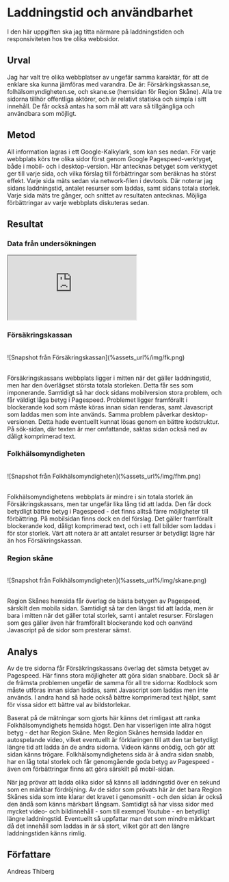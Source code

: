 Laddningstid och användbarhet
=======================

I den här uppgiften ska jag titta närmare på laddningstiden och responsiviteten hos tre olika webbsidor.

Urval
-----------------------

Jag har valt tre olika webbplatser av ungefär samma karaktär, för att de enklare ska kunna jämföras med varandra. De är: Försärkingskassan.se, folhälsomyndigheten.se, och skane.se (hemsidan för Region Skåne). Alla tre sidorna tillhör offentliga aktörer, och är relativt statiska och simpla i sitt innehåll. De får också antas ha som mål att vara så tillgängliga och användbara som möjligt.

Metod
-----------------------

All information lagras i ett Google-Kalkylark, som kan ses nedan. För varje webbplats körs tre olika sidor först genom Google Pagespeed-verktyget, både i mobil- och i desktop-version. Här antecknas betyget som verktyget ger till varje sida, och vilka förslag till förbättringar som beräknas ha störst effekt. Varje sida mäts sedan via network-filen i devtools. Där noterar jag sidans laddningstid, antalet resurser som laddas, samt sidans totala storlek. Varje sida mäts tre gånger, och snittet av resultaten antecknas. Möjliga förbättringar av varje webbplats diskuteras sedan.

Resultat
-----------------------

<h3>Data från undersökningen</h3>
<div class="spreadsheet-div">
<iframe class="spreadsheet" src="https://docs.google.com/spreadsheets/d/e/2PACX-1vQP8lH_8dVKKEwnoQVtbFqfdftCsoIGwuh-sTBRGxhTet38v8UyA5stLfQ2Hr4XDc3l4oLJwd8lpKht/pubhtml?widget=true&amp;headers=false"></iframe>
</div>

<h3>Försäkringskassan</h3>
<br>
![Snapshot från Försäkringskassan](%assets_url%/img/fk.png)
<br>
<br>

Försäkringskassans webbplats ligger i mitten när det gäller laddningstid, men har den överlägset största totala storleken. Detta får ses som imponerande. Samtidigt så har dock sidans mobilversion stora problem, och får väldigt låga betyg i Pagespeed. Problemet ligger framförallt i blockerande kod som måste köras innan sidan renderas, samt Javascript som laddas men som inte används. Samma problem påverkar desktop-versionen. Detta hade eventuellt kunnat lösas genom en bättre kodstruktur. På sök-sidan, där texten är mer omfattande, saktas sidan också ned av dåligt komprimerad text. 

<h3>Folkhälsomyndigheten</h3>
<br>
![Snapshot från Folkhälsomyndigheten](%assets_url%/img/fhm.png)
<br>
<br>

Folkhälsomyndighetens webbplats är mindre i sin totala storlek än Försäkringskassans, men tar ungefär lika lång tid att ladda. Den får dock betydligt bättre betyg i Pagespeed - det finns alltså färre möjligheter till förbättring. På mobilsidan finns dock en del förslag. Det gäller framförallt blockerande kod, dåligt komprimerad text, och i ett fall bilder som laddas i för stor storlek. Värt att notera är att antalet resurser är betydligt lägre här än hos Försäkringskassan. 

<h3>Region skåne</h3>
<br>
![Snapshot från Folkhälsomyndigheten](%assets_url%/img/skane.png)
<br>
<br>

Region Skånes hemsida får överlag de bästa betygen av Pagespeed, särskilt den mobila sidan. Samtidigt så tar den längst tid att ladda, men är bara i mitten när det gäller total storlek, samt i antalet resurser. Förslagen som ges gäller även här framförallt blockerande kod och oanvänd Javascript på de sidor som presterar sämst.

Analys
-----------------------
Av de tre sidorna får Försäkringskassans överlag det sämsta betyget av Pagespeed. Här finns stora möjligheter att göra sidan snabbare. Dock så är de främsta problemen ungefär de samma för all tre sidorna: Kodblock som måste utföras innan sidan laddas, samt Javascript som laddas men inte används. I andra hand så hade också bättre komprimerad text hjälpt, samt för vissa sidor ett bättre val av bildstorlekar.

Baserat på de mätningar som gjorts här känns det rimligast att ranka Folkhälsomyndighets hemsida högst. Den har visserligen inte allra högst betyg - det har Region Skåne. Men Region Skånes hemsida laddar en autospelande video, vilket eventuellt är förklaringen till att den tar betydligt längre tid att ladda än de andra sidorna. Videon känns onödig, och gör att sidan känns trögare. Folkhälsomyndighetens sida är å andra sidan snabb, har en låg total storlek och får genomgående goda betyg av Pagespeed - även om förbättringar finns att göra särskilt på mobil-sidan.

När jag prövar att ladda olika sidor så känns all laddningstid över en sekund som en märkbar fördröjning. Av de sidor som prövats här är det bara Region Skånes sida som inte klarar det kravet i genomsnitt - och den sidan är också den ändå som känns märkbart långsam. Samtidigt så har vissa sidor med mycket video- och bildinnehåll - som till exempel Youtube - en betydligt längre laddningstid. Eventuellt så uppfattar man det som mindre märkbart då det innehåll som laddas in är så stort, vilket gör att den längre laddningstiden känns rimlig.

Författare
-----------------------
Andreas Thiberg